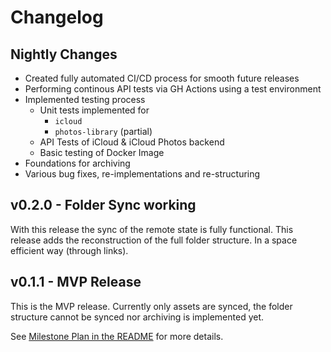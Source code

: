 # Changelog

## Nightly Changes
  * Created fully automated CI/CD process for smooth future releases
  * Performing continous API tests via GH Actions using a test environment
  * Implemented testing process
    * Unit tests implemented for
      * `icloud`
      * `photos-library` (partial)
    * API Tests of iCloud & iCloud Photos backend
    * Basic testing of Docker Image
  * Foundations for archiving
  * Various bug fixes, re-implementations and re-structuring

## v0.2.0 - Folder Sync working
With this release the sync of the remote state is fully functional. This release adds the reconstruction of the full folder structure. In a space efficient way (through links).

## v0.1.1 - MVP Release
This is the MVP release. Currently only assets are synced, the folder structure cannot be synced nor archiving is implemented yet.

See [Milestone Plan in the README](https://github.com/steilerDev/icloud-photos-sync/blob/9492d82079f41e3fd98c66d664a680a6c34afd97/README.md#milestone-plan) for more details.